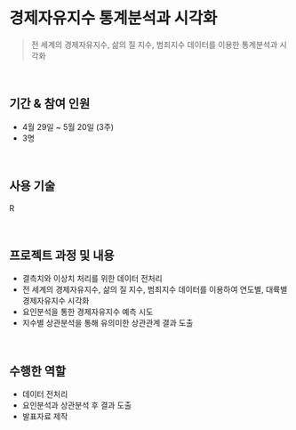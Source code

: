 # 경제자유지수 통계분석과 시각화
> 전 세계의 경제자유지수, 삶의 질 지수, 범죄지수 데이터를 이용한 통계분석과 시각화
</br>

## 기간 & 참여 인원 
- 4월 29일 ~ 5월 20일 (3주)
- 3명
</br>

## 사용 기술 
R 

</br>

## 프로젝트 과정 및 내용 
- 결측치와 이상치 처리를 위한 데이터 전처리
- 전 세계의 경제자유지수, 삶의 질 지수, 범죄지수 데이터를 이용하여 연도별, 대륙별 경제자유지수 시각화
- 요인분석을 통한 경제자유지수 예측 시도
- 지수별 상관분석을 통해 유의미한 상관관계 결과 도출 
</br>

## 수행한 역할 
- 데이터 전처리
- 요인분석과 상관분석 후 결과 도출
- 발표자료 제작
</br>
